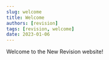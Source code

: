 ```yaml
---
slug: welcome
title: Welcome
authors: [revision]
tags: [revision, welcome]
date: 2023-01-06
---
```


Welcome to the New Revision website!

